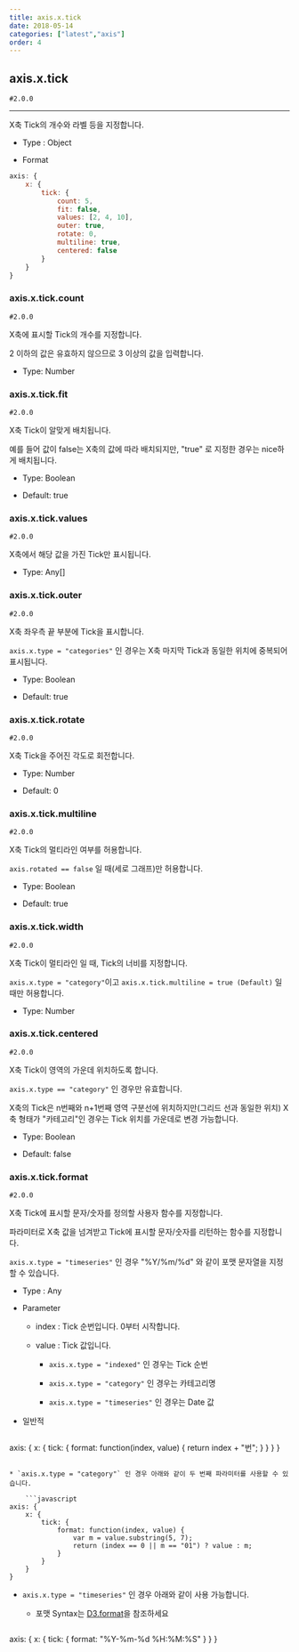 ```yaml
---
title: axis.x.tick
date: 2018-05-14
categories: ["latest","axis"]
order: 4
---
```


## axis.x.tick

`#2.0.0`

---

X축 Tick의 개수와 라벨 등을 지정합니다.

* Type : Object

* Format
```javascript
axis: {
	x: {
		tick: {
			count: 5,
			fit: false,
			values: [2, 4, 10],
			outer: true,
			rotate: 0,
			multiline: true,
			centered: false
		}
	}
}
```

### axis.x.tick.count

`#2.0.0`

X축에 표시할 Tick의 개수를 지정합니다.

2 이하의 값은 유효하지 않으므로 3 이상의 값을 입력합니다.

* Type: Number


### axis.x.tick.fit

`#2.0.0`

X축 Tick이 알맞게 배치됩니다.

예를 들어 값이 false는 X축의 값에 따라 배치되지만, "true" 로 지정한 경우는 nice하게 배치됩니다.

* Type: Boolean

* Default: true


### axis.x.tick.values

`#2.0.0`

X축에서 해당 값을 가진 Tick만 표시됩니다.

* Type: Any[]


### axis.x.tick.outer

`#2.0.0`

X축 좌우측 끝 부분에 Tick을 표시합니다.

`axis.x.type = "categories"` 인 경우는 X축 마지막 Tick과 동일한 위치에 중복되어 표시됩니다.

* Type: Boolean

* Default: true


### axis.x.tick.rotate

`#2.0.0`

X축 Tick을 주어진 각도로 회전합니다.

* Type: Number

* Default: 0


### axis.x.tick.multiline

`#2.0.0`

X축 Tick의 멀티라인 여부를 허용합니다.

`axis.rotated == false` 일 때(세로 그래프)만 허용합니다.

* Type: Boolean

* Default: true


### axis.x.tick.width

`#2.0.0`

X축 Tick이 멀티라인 일 때, Tick의 너비를 지정합니다.

`axis.x.type = "category"`이고 `axis.x.tick.multiline = true (Default)` 일 때만 허용합니다.

* Type: Number


### axis.x.tick.centered

`#2.0.0`

X축 Tick이 영역의 가운데 위치하도록 합니다.

`axis.x.type == "category"` 인 경우만 유효합니다.

X축의 Tick은 n번째와 n+1번째 영역 구분선에 위치하지만(그리드 선과 동일한 위치) X축 형태가 "카테고리"인 경우는 Tick 위치를 가운데로 변경 가능합니다.

* Type: Boolean

* Default: false


### axis.x.tick.format

`#2.0.0`

X축 Tick에 표시할 문자/숫자를 정의할 사용자 함수를 지정합니다.

파라미터로 X축 값을 넘겨받고 Tick에 표시할 문자/숫자를 리턴하는 함수를 지정합니다.

`axis.x.type = "timeseries"` 인 경우 "%Y/%m/%d" 와 같이 포맷 문자열을 지정할 수 있습니다.

* Type : Any

* Parameter

	* index : Tick 순번입니다. 0부터 시작합니다.

	* value : Tick 값입니다.

		* `axis.x.type = "indexed"` 인 경우는 Tick 순번

		* `axis.x.type = "category"` 인 경우는 카테고리명 

		* `axis.x.type = "timeseries"` 인 경우는 Date 값


* 일반적

	```javascript
axis: {
	x: {
		tick: {
			format: function(index, value) { 
				return index + "번"; 
			}
		}
	}
}
```

* `axis.x.type = "category"` 인 경우 아래와 같이 두 번째 파라미터를 사용할 수 있습니다.

	```javascript
axis: {
	x: {
		tick: {
			format: function(index, value) {
				var m = value.substring(5, 7);
				return (index == 0 || m == "01") ? value : m;
			}
		}
	}
}
```

* `axis.x.type = "timeseries"` 인 경우 아래와 같이 사용 가능합니다. 

	* 포맷 Syntax는 [D3.format](https://github.com/d3/d3-3.x-api-reference/blob/master/Time-Formatting.md)을 참조하세요 

	```javascript
axis: {
	x: {
		tick: {
			format: "%Y-%m-%d %H:%M:%S"
		}
	}
}
```
